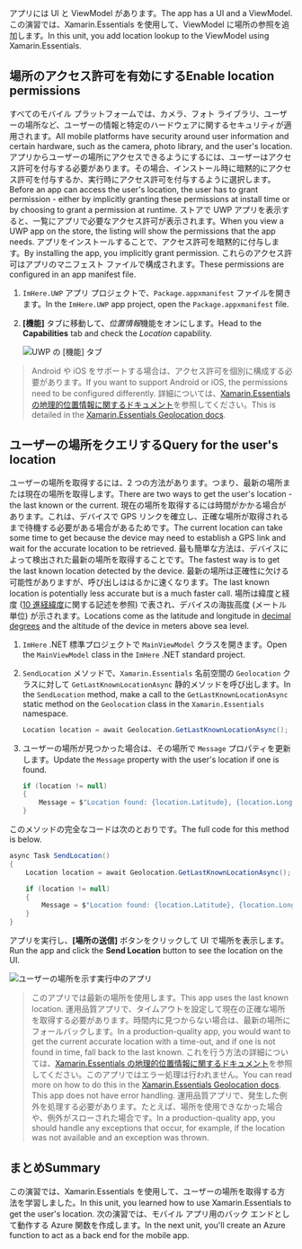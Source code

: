 <span data-ttu-id="426f7-101">アプリには UI と ViewModel があります。</span><span class="sxs-lookup"><span data-stu-id="426f7-101">The app has a UI and a ViewModel.</span></span> <span data-ttu-id="426f7-102">この演習では、Xamarin.Essentials を使用して、ViewModel に場所の参照を追加します。</span><span class="sxs-lookup"><span data-stu-id="426f7-102">In this unit, you add location lookup to the ViewModel using Xamarin.Essentials.</span></span>

## <a name="enable-location-permissions"></a><span data-ttu-id="426f7-103">場所のアクセス許可を有効にする</span><span class="sxs-lookup"><span data-stu-id="426f7-103">Enable location permissions</span></span>

<span data-ttu-id="426f7-104">すべてのモバイル プラットフォームでは、カメラ、フォト ライブラリ、ユーザーの場所など、ユーザーの情報と特定のハードウェアに関するセキュリティが適用されます。</span><span class="sxs-lookup"><span data-stu-id="426f7-104">All mobile platforms have security around user information and certain hardware, such as the camera, photo library, and the user's location.</span></span> <span data-ttu-id="426f7-105">アプリからユーザーの場所にアクセスできるようにするには、ユーザーはアクセス許可を付与する必要があります。その場合、インストール時に暗黙的にアクセス許可を付与するか、実行時にアクセス許可を付与するように選択します。</span><span class="sxs-lookup"><span data-stu-id="426f7-105">Before an app can access the user's location, the user has to grant permission - either by implicitly granting these permissions at install time or by choosing to grant a permission at runtime.</span></span> <span data-ttu-id="426f7-106">ストアで UWP アプリを表示すると、一覧にアプリで必要なアクセス許可が表示されます。</span><span class="sxs-lookup"><span data-stu-id="426f7-106">When you view a UWP app on the store, the listing will show the permissions that the app needs.</span></span> <span data-ttu-id="426f7-107">アプリをインストールすることで、アクセス許可を暗黙的に付与します。</span><span class="sxs-lookup"><span data-stu-id="426f7-107">By installing the app, you implicitly grant permission.</span></span> <span data-ttu-id="426f7-108">これらのアクセス許可はアプリのマニフェスト ファイルで構成されます。</span><span class="sxs-lookup"><span data-stu-id="426f7-108">These permissions are configured in an app manifest file.</span></span>

1. <span data-ttu-id="426f7-109">`ImHere.UWP` アプリ プロジェクトで、`Package.appxmanifest` ファイルを開きます。</span><span class="sxs-lookup"><span data-stu-id="426f7-109">In the `ImHere.UWP` app project, open the `Package.appxmanifest` file.</span></span>

2. <span data-ttu-id="426f7-110">**[機能]** タブに移動して、*位置情報*機能をオンにします。</span><span class="sxs-lookup"><span data-stu-id="426f7-110">Head to the **Capabilities** tab and check the *Location* capability.</span></span>

    ![UWP の [機能] タブ](../media-drafts/4-uwp-location-capability.png)

> <span data-ttu-id="426f7-112">Android や iOS をサポートする場合は、アクセス許可を個別に構成する必要があります。</span><span class="sxs-lookup"><span data-stu-id="426f7-112">If you want to support Android or iOS, the permissions need to be configured differently.</span></span> <span data-ttu-id="426f7-113">詳細については、[Xamarin.Essentials の地理的位置情報に関するドキュメント](https://docs.microsoft.com/xamarin/essentials/geolocation?tabs=android#getting-started)を参照してください。</span><span class="sxs-lookup"><span data-stu-id="426f7-113">This is detailed in the [Xamarin.Essentials Geolocation docs](https://docs.microsoft.com/xamarin/essentials/geolocation?tabs=android#getting-started).</span></span>

## <a name="query-for-the-users-location"></a><span data-ttu-id="426f7-114">ユーザーの場所をクエリする</span><span class="sxs-lookup"><span data-stu-id="426f7-114">Query for the user's location</span></span>

<span data-ttu-id="426f7-115">ユーザーの場所を取得するには、2 つの方法があります。つまり、最新の場所または現在の場所を取得します。</span><span class="sxs-lookup"><span data-stu-id="426f7-115">There are two ways to get the user's location - the last known or the current.</span></span> <span data-ttu-id="426f7-116">現在の場所を取得するには時間がかかる場合があります。これは、デバイスで GPS リンクを確立し、正確な場所が取得されるまで待機する必要がある場合があるためです。</span><span class="sxs-lookup"><span data-stu-id="426f7-116">The current location can take some time to get because the device may need to establish a GPS link and wait for the accurate location to be retrieved.</span></span> <span data-ttu-id="426f7-117">最も簡単な方法は、デバイスによって検出された最新の場所を取得することです。</span><span class="sxs-lookup"><span data-stu-id="426f7-117">The fastest way is to get the last known location detected by the device.</span></span> <span data-ttu-id="426f7-118">最新の場所は正確性に欠ける可能性がありますが、呼び出しははるかに速くなります。</span><span class="sxs-lookup"><span data-stu-id="426f7-118">The last known location is potentially less accurate but is a much faster call.</span></span> <span data-ttu-id="426f7-119">場所は緯度と経度 ([10 進経緯度](https://en.wikipedia.org/wiki/Decimal_degrees)に関する記述を参照) で表され、デバイスの海抜高度 (メートル単位) が示されます。</span><span class="sxs-lookup"><span data-stu-id="426f7-119">Locations come as the latitude and longitude in [decimal degrees](https://en.wikipedia.org/wiki/Decimal_degrees) and the altitude of the device in meters above sea level.</span></span>

1. <span data-ttu-id="426f7-120">`ImHere` .NET 標準プロジェクトで `MainViewModel` クラスを開きます。</span><span class="sxs-lookup"><span data-stu-id="426f7-120">Open the `MainViewModel` class in the `ImHere` .NET standard project.</span></span>

2. <span data-ttu-id="426f7-121">`SendLocation` メソッドで、`Xamarin.Essentials` 名前空間の `Geolocation` クラスに対して `GetLastKnownLocationAsync` 静的メソッドを呼び出します。</span><span class="sxs-lookup"><span data-stu-id="426f7-121">In the `SendLocation` method, make a call to the `GetLastKnownLocationAsync` static method on the `Geolocation` class in the `Xamarin.Essentials` namespace.</span></span>

    ```cs
    Location location = await Geolocation.GetLastKnownLocationAsync();
    ```

3. <span data-ttu-id="426f7-122">ユーザーの場所が見つかった場合は、その場所で `Message` プロパティを更新します。</span><span class="sxs-lookup"><span data-stu-id="426f7-122">Update the `Message` property with the user's location if one is found.</span></span>

    ```cs
    if (location != null)
    {
        Message = $"Location found: {location.Latitude}, {location.Longitude}.";
    }
    ```

<span data-ttu-id="426f7-123">このメソッドの完全なコードは次のとおりです。</span><span class="sxs-lookup"><span data-stu-id="426f7-123">The full code for this method is below.</span></span>

```cs
async Task SendLocation()
{
    Location location = await Geolocation.GetLastKnownLocationAsync();

    if (location != null)
    {
        Message = $"Location found: {location.Latitude}, {location.Longitude}.";
    }
}
```

<span data-ttu-id="426f7-124">アプリを実行し、**[場所の送信]** ボタンをクリックして UI で場所を表示します。</span><span class="sxs-lookup"><span data-stu-id="426f7-124">Run the app and click the **Send Location** button to see the location on the UI.</span></span>

![ユーザーの場所を示す実行中のアプリ](../media-drafts/4-running-app-showing-location.png)

> <span data-ttu-id="426f7-126">このアプリでは最新の場所を使用します。</span><span class="sxs-lookup"><span data-stu-id="426f7-126">This app uses the last known location.</span></span> <span data-ttu-id="426f7-127">運用品質アプリで、タイムアウトを設定して現在の正確な場所を取得する必要があります。時間内に見つからない場合は、最新の場所にフォールバックします。</span><span class="sxs-lookup"><span data-stu-id="426f7-127">In a production-quality app, you would want to get the current accurate location with a time-out, and if one is not found in time, fall back to the last known.</span></span> <span data-ttu-id="426f7-128">これを行う方法の詳細については、[Xamarin.Essentials の地理的位置情報に関するドキュメント](https://docs.microsoft.com/xamarin/essentials/geolocation?tabs=uwp#using-geolocation)を参照してください。このアプリではエラー処理は行われません。</span><span class="sxs-lookup"><span data-stu-id="426f7-128">You can read more on how to do this in the [Xamarin.Essentials Geolocation docs](https://docs.microsoft.com/xamarin/essentials/geolocation?tabs=uwp#using-geolocation). This app does not have error handling.</span></span> <span data-ttu-id="426f7-129">運用品質アプリで、発生した例外を処理する必要があります。たとえば、場所を使用できなかった場合や、例外がスローされた場合です。</span><span class="sxs-lookup"><span data-stu-id="426f7-129">In a production-quality app, you should handle any exceptions that occur, for example, if the location was not available and an exception was thrown.</span></span>

## <a name="summary"></a><span data-ttu-id="426f7-130">まとめ</span><span class="sxs-lookup"><span data-stu-id="426f7-130">Summary</span></span>

<span data-ttu-id="426f7-131">この演習では、Xamarin.Essentials を使用して、ユーザーの場所を取得する方法を学習しました。</span><span class="sxs-lookup"><span data-stu-id="426f7-131">In this unit, you learned how to use Xamarin.Essentials to get the user's location.</span></span> <span data-ttu-id="426f7-132">次の演習では、モバイル アプリ用のバック エンドとして動作する Azure 関数を作成します。</span><span class="sxs-lookup"><span data-stu-id="426f7-132">In the next unit, you'll create an Azure function to act as a back end for the mobile app.</span></span>